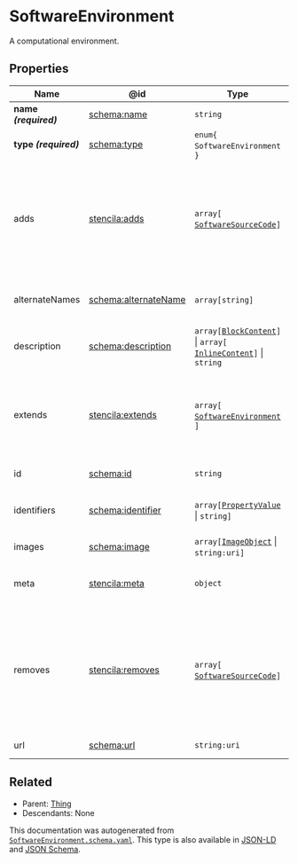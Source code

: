 # SoftwareEnvironment

A computational environment.

## Properties

| Name                  | @id                                                         | Type                                                                                                         | Description                                                                                               | Inherited from                               |
| --------------------- | ----------------------------------------------------------- | ------------------------------------------------------------------------------------------------------------ | --------------------------------------------------------------------------------------------------------- | -------------------------------------------- |
| **name _(required)_** | [schema:name](https://schema.org/name)                      | `string`                                                                                                     | The name of the item.                                                                                     | [Thing](./Thing)                             |
| **type _(required)_** | [schema:type](https://schema.org/type)                      | `enum{`​`SoftwareEnvironment`​`}`                                                                            | The name of the type.                                                                                     | [Entity](./Entity)                           |
| adds                  | [stencila:adds](https://schema.stenci.la/adds.jsonld)       | `array[`​[`SoftwareSourceCode`](./SoftwareSourceCode)​`]`                                                    | The packages that this environment adds to the base environments listed under \`extends\` (if any).,      | [SoftwareEnvironment](./SoftwareEnvironment) |
| alternateNames        | [schema:alternateName](https://schema.org/alternateName)    | `array[`​`string`​`]`                                                                                        | Alternate names (aliases) for the item.                                                                   | [Thing](./Thing)                             |
| description           | [schema:description](https://schema.org/description)        | `array[`​[`BlockContent`](./BlockContent)​`]` \| `array[`​[`InlineContent`](./InlineContent)​`]` \| `string` | A description of the item.                                                                                | [Thing](./Thing)                             |
| extends               | [stencila:extends](https://schema.stenci.la/extends.jsonld) | `array[`​[`SoftwareEnvironment`](./SoftwareEnvironment)​`]`                                                  | Other environments that this environment extends by adding or removing packages.,                         | [SoftwareEnvironment](./SoftwareEnvironment) |
| id                    | [schema:id](https://schema.org/id)                          | `string`                                                                                                     | The identifier for this item.                                                                             | [Entity](./Entity)                           |
| identifiers           | [schema:identifier](https://schema.org/identifier)          | `array[`​[`PropertyValue`](./PropertyValue) \| `string`​`]`                                                  | Any kind of identifier for any kind of Thing.                                                             | [Thing](./Thing)                             |
| images                | [schema:image](https://schema.org/image)                    | `array[`​[`ImageObject`](./ImageObject) \| `string:uri`​`]`                                                  | Images of the item.                                                                                       | [Thing](./Thing)                             |
| meta                  | [stencila:meta](https://schema.stenci.la/meta.jsonld)       | `object`                                                                                                     | Metadata associated with this item.                                                                       | [Entity](./Entity)                           |
| removes               | [stencila:removes](https://schema.stenci.la/removes.jsonld) | `array[`​[`SoftwareSourceCode`](./SoftwareSourceCode)​`]`                                                    | The packages that this environment removes from the base environments listed under \`extends\` (if any)., | [SoftwareEnvironment](./SoftwareEnvironment) |
| url                   | [schema:url](https://schema.org/url)                        | `string:uri`                                                                                                 | The URL of the item.                                                                                      | [Thing](./Thing)                             |

## Related

-   Parent: [Thing](./Thing)
-   Descendants: None

 This documentation was autogenerated from [`SoftwareEnvironment.schema.yaml`](https://github.com/stencila/schema/blob/master/schema/SoftwareEnvironment.schema.yaml). This type is also available in [JSON-LD](https://schema.stenci.la/SoftwareEnvironment.jsonld) and [JSON Schema](https://schema.stenci.la/SoftwareEnvironment.schema.json).
